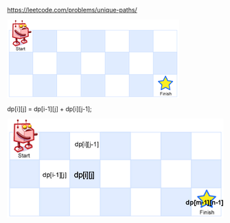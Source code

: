 https://leetcode.com/problems/unique-paths/

![1111](../images/robot_maze.png)

dp[i][j] = dp[i-1][j] + dp[i][j-1];

![1111](../images/robot_maze2.jpg)
